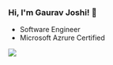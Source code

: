 ### Hi, I'm Gaurav Joshi! 👋

- Software Engineer
- Microsoft Azrure Certified


<img src="https://github-readme-stats.vercel.app/api?username=gaurav8668&&show_icons=true&title_color=ffffff&icon_color=bb2acf&text_color=daf7dc&bg_color=191919">
<!--
- 👯 I’m looking to collaborate on ...
- 🤔 I’m looking for help with ...
- 😄 Pronouns: ...
- ⚡ Fun fact: ...
-->
